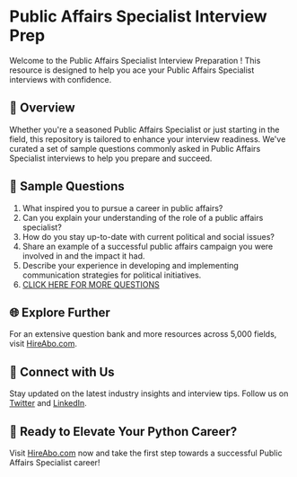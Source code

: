 # Public Affairs Specialist Interview Prep

Welcome to the Public Affairs Specialist Interview Preparation ! This resource is designed to help you ace your Public Affairs Specialist interviews with confidence.

## 🚀 Overview

Whether you're a seasoned Public Affairs Specialist or just starting in the field, this repository is tailored to enhance your interview readiness. We've curated a set of sample questions commonly asked in Public Affairs Specialist interviews to help you prepare and succeed.

## 📝 Sample Questions

1. What inspired you to pursue a career in public affairs?
2. Can you explain your understanding of the role of a public affairs specialist?
3. How do you stay up-to-date with current political and social issues?
4. Share an example of a successful public affairs campaign you were involved in and the impact it had.
5. Describe your experience in developing and implementing communication strategies for political initiatives.
6. [CLICK HERE FOR MORE QUESTIONS](https://hireabo.com/job/7_3_27/Public%20Affairs%20Specialist)

## 🌐 Explore Further

For an extensive question bank and more resources across 5,000 fields, visit [HireAbo.com](https://www.hireabo.com).

## 📱 Connect with Us

Stay updated on the latest industry insights and interview tips. Follow us on [Twitter](https://twitter.com/hireabo) and [LinkedIn](https://www.linkedin.com/in/hire-abo-3609972a8/).

## 🚀 Ready to Elevate Your Python Career?

Visit [HireAbo.com](https://www.hireabo.com) now and take the first step towards a successful Public Affairs Specialist career!